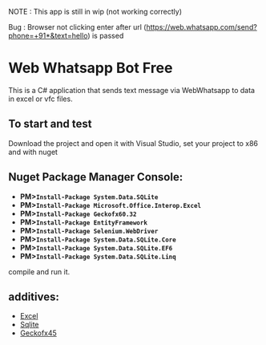 NOTE : This app is still in wip (not working correctly)


Bug : Browser not clicking enter after url (https://web.whatsapp.com/send?phone=+91*&text=hello) is passed


# Web Whatsapp Bot Free
This is a C# application that sends text message via WebWhatsapp to data in excel or vfc files.
## To start and test
Download the project and open it with Visual Studio, set your project to x86 and with nuget
## Nuget Package Manager Console:
- **PM>`Install-Package System.Data.SQLite`**
- **PM>`Install-Package Microsoft.Office.Interop.Excel`**
- **PM>`Install-Package Geckofx60.32`**
- **PM>`Install-Package EntityFramework`**
- **PM>`Install-Package Selenium.WebDriver`**
- **PM>`Install-Package System.Data.SQLite.Core`**
- **PM>`Install-Package System.Data.SQLite.EF6`**
- **PM>`Install-Package System.Data.SQLite.Linq`**

compile and run it.

## additives:
- [Excel](https://www.nuget.org/packages/Microsoft.Office.Interop.Excel/)
- [Sqlite](https://system.data.sqlite.org/)
- [Geckofx45](https://bitbucket.org/geckofx/)
